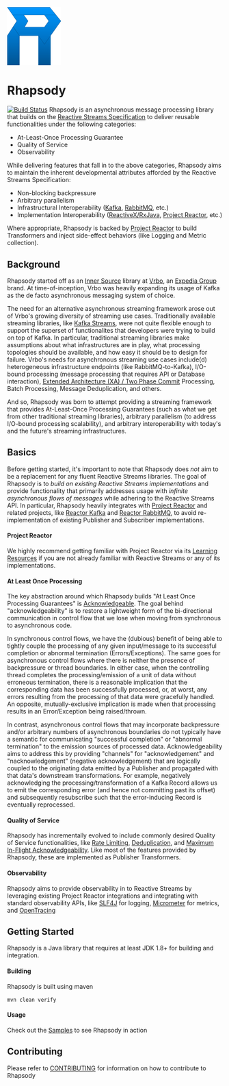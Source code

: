 <img src="assets/images/Rhapsody.png" width="25%">

# Rhapsody
[![Build Status](https://travis-ci.com/ExpediaGroup/rhapsody.svg?branch=master)](https://travis-ci.com/ExpediaGroup/rhapsody)
Rhapsody is an asynchronous message processing library that builds on the [Reactive Streams Specification](http://www.reactive-streams.org/) to deliver reusable functionalities under the following categories:
- At-Least-Once Processing Guarantee
- Quality of Service
- Observability

While delivering features that fall in to the above categories, Rhapsody aims to maintain the inherent developmental attributes afforded by the Reactive Streams Specification:
- Non-blocking backpressure
- Arbitrary parallelism
- Infrastructural Interoperability ([Kafka](https://kafka.apache.org/), [RabbitMQ](https://www.rabbitmq.com/), etc.)
- Implementation Interoperability ([ReactiveX/RxJava](https://github.com/ReactiveX/RxJava), [Project Reactor](https://projectreactor.io/), etc.)

Where appropriate, Rhapsody is backed by [Project Reactor](https://projectreactor.io/) to build Transformers and inject side-effect behaviors (like Logging and Metric collection).

## Background
Rhapsody started off as an [Inner Source](https://en.wikipedia.org/wiki/Inner_source) library at [Vrbo](https://www.vrbo.com/), an [Expedia Group](https://www.expediagroup.com/) brand. At time-of-inception, Vrbo was heavily expanding its usage of Kafka as the de facto asynchronous messaging system of choice.

The need for an alternative asynchronous streaming framework arose out of Vrbo's growing diversity of streaming use cases. Traditionally available streaming libraries, like [Kafka Streams](https://kafka.apache.org/documentation/streams/), were not quite flexible enough to support the superset of functionalites that developers were trying to build on top of Kafka. In particular, traditional streaming libraries make assumptions about what infrastructures are in play, what processing topologies should be available, and how easy it should be to design for failure. Vrbo's needs for asynchronous streaming use cases include(d) heterogeneous infrastructure endpoints (like RabbitMQ-to-Kafka), I/O-bound processing (message processing that requires API or Database interaction), [Extended Architecture (XA) / Two Phase Commit](https://dzone.com/articles/xa-transactions-2-phase-commit) Processing, Batch Processing, Message Deduplication, and others.

And so, Rhapsody was born to attempt providing a streaming framework that provides At-Least-Once Processing Guarantees (such as what we get from other traditional streaming libraries), arbitrary parallelism (to address I/O-bound processing scalability), and arbitrary interoperability with today's and the future's streaming infrastructures.

## Basics
Before getting started, it's important to note that Rhapsody does _not_ aim to be a replacement for any fluent Reactive Streams libraries. The goal of Rhapsody is to *build on existing Reactive Streams implementations* and provide functionality that primarily addresses usage with *infinite asynchronous flows of messages* while adhering to the Reactive Streams API. In particular, Rhapsody heavily integrates with [Project Reactor](https://projectreactor.io/) and related projects, like [Reactor Kafka](https://github.com/reactor/reactor-kafka) and [Reactor RabbitMQ](https://github.com/reactor/reactor-rabbitmq), to avoid re-implementation of existing Publisher and Subscriber implementations.

#### Project Reactor
We highly recommend getting familiar with Project Reactor via its [Learning Resources](https://projectreactor.io/learn) if you are not already familiar with Reactive Streams or any of its implementations.

#### At Least Once Processing
The key abstraction around which Rhapsody builds "At Least Once Processing Guarantees" is [Acknowledgeable](api/src/main/java/com/expedia/rhapsody/api/Acknowledgeable.java). The goal behind "acknowledgeability" is to restore a lightweight form of the bi-directional communication in control flow that we lose when moving from synchronous to asynchronous code. 

In synchronous control flows, we have the (dubious) benefit of being able to tightly couple the processing of any given input/message to its successful completion or abnormal termination (Errors/Exceptions). The same goes for asynchronous control flows where there is neither the presence of backpressure or thread boundaries. In either case, when the controlling thread completes the processing/emission of a unit of data without erroneous termination, there is a reasonable implication that the corresponding data has been successfully processed, or, at worst, any errors resulting from the processing of that data were gracefully handled. An opposite, mutually-exclusive implication is made when that processing results in an Error/Exception being raised/thrown.

In contrast, asynchronous control flows that may incorporate backpressure and/or arbitrary numbers of asynchronous boundaries do not typically have a semantic for communicating "successful completion" or "abnormal termination" to the emission sources of processed data. Acknowledgeability aims to address this by providing "channels" for "acknowledgement" and "nacknowledgement" (negative acknowledgement) that are logically coupled to the originating data emitted by a Publisher and propagated with that data's downstream transformations. For example, negatively acknowledging the processing/transformation of a Kafka Record allows us to emit the corresponding error (and hence not committing past its offset) and subsequently resubscribe such that the error-inducing Record is eventually reprocessed.

#### Quality of Service
Rhapsody has incrementally evolved to include commonly desired Quality of Service functionalities, like [Rate Limiting](core/src/main/java/com/expedia/rhapsody/core/transformer/RateLimitingTransformer.java), [Deduplication](core/src/main/java/com/expedia/rhapsody/core/transformer/DeduplicatingTransformer.java), and [Maximum In-Flight Acknowledgeability](reactor-kafka/src/main/java/com/expedia/rhapsody/kafka/acknowledgement/ReceiverAcknowledgementStrategy.java#L32). Like most of the features provided by Rhapsody, these are implemented as Publisher Transformers.

#### Observability
Rhapsody aims to provide observability in to Reactive Streams by leveraging existing Project Reactor integrations and integrating with standard observability APIs, like [SLF4J](https://www.slf4j.org/) for logging, [Micrometer](http://micrometer.io/) for metrics, and [OpenTracing](https://opentracing.io/)

## Getting Started
Rhapsody is a Java library that requires at least JDK 1.8+ for building and integration.

#### Building
Rhapsody is built using maven

```$bash
mvn clean verify
```

#### Usage
Check out the [Samples](samples) to see Rhapsody in action

## Contributing
Please refer to [CONTRIBUTING](CONTRIBUTING.md) for information on how to contribute to Rhapsody
